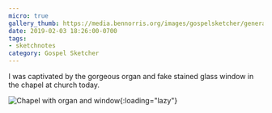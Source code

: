 ```yaml
---
micro: true
gallery_thumb: https://media.bennorris.org/images/gospelsketcher/general/feb-19-organ-window.png
date: 2019-02-03 18:26:00-0700
tags:
- sketchnotes
category: Gospel Sketcher
---
```


I was captivated by the gorgeous organ and fake stained glass window in the chapel at church today.

![Chapel with organ and window](https://media.bennorris.org/images/gospelsketcher/general/feb-19-organ-window.png){:loading="lazy"}